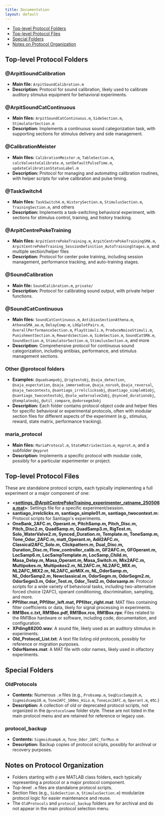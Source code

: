 ```yaml
---
title: Documentation
layout: default
---
```



- [Top-level Protocol Folders](#top-level-protocol-folders)
- [Top-level Protocol Files](#top-level-protocol-files)
- [Special Folders](#special-folders)
- [Notes on Protocol Organization](#notes-on-protocol-organization)

## Top-level Protocol Folders

### @ArpitSoundCalibration

- **Main file:** `ArpitSoundCalibration.m`
- **Description:** Protocol for sound calibration, likely used to calibrate auditory stimulus equipment for behavioral experiments.

### @ArpitSoundCatContinuous

- **Main files:** `ArpitSoundCatContinuous.m`, `SideSection.m`, `StimulatorSection.m`
- **Description:** Implements a continuous sound categorization task, with supporting sections for stimulus delivery and side management.

### @CalibrationMeister

- **Main files:** `CalibrationMeister.m`, `TableSection.m`, `calcValvestoCalibrate.m`, `setDefaultPulseTime.m`, `updateCalibrationStatusLabel.m`
- **Description:** Protocol for managing and automating calibration routines, with helper scripts for valve calibration and pulse timing.

### @TaskSwitch4

- **Main files:** `TaskSwitch4.m`, `HistorySection.m`, `StimulusSection.m`, `TrainingSection.m`, and others
- **Description:** Implements a task-switching behavioral experiment, with sections for stimulus control, training, and history tracking.

### @ArpitCentrePokeTraining

- **Main files:** `ArpitCentrePokeTraining.m`, `ArpitCentrePokeTrainingSMA.m`, `ArpitCentrePokeTraining_SessionDefinition_AutoTrainingStages.m`, and multiple section/helper files
- **Description:** Protocol for center poke training, including session management, performance tracking, and auto-training stages.

### @SoundCalibration

- **Main file:** `SoundCalibration.m`, `private/`
- **Description:** Protocol for calibrating sound output, with private helper functions.

### @SoundCatContinuous

- **Main files:** `SoundCatContinuous.m`, `AntibiasSectionAthena.m`, `AthenaSMA_aa.m`, `DelayComp.m`, `LOGplotPairs.m`, `OverallPerformanceSection.m`, `PlayStimuli.m`, `ProduceNoiseStimuli.m`, `PunishmentSection.m`, `RewardsSection.m`, `SideSection.m`, `SoundCatSMA.m`, `SoundSection.m`, `StimulatorSection.m`, `StimulusSection.m`, and more
- **Description:** Comprehensive protocol for continuous sound categorization, including antibias, performance, and stimulus management sections.

### Other @protocol folders

- **Examples:** `@quadsampobj`, `@rigtestobj`, `@saja_detection`, `@saja_expectation`, `@saja_immersedcue`, `@saja_norush`, `@saja_reversal`, `@saja_twocontexts`, `@santiago_irrelclicksobj`, `@santiago_simple01obj`, `@santiago_twocontextobj`, `@solo_watervalve2obj`, `@synced_durationobj`, `@templateobj`, `@util_compare`, `@odorsegm3obj`
- **Description:** Each folder contains protocol object code and helper files for specific behavioral or experimental protocols, often with modular section files for different aspects of the experiment (e.g., stimulus, reward, state matrix, performance tracking).

### maria_protocol

- **Main files:** `MariaProtocol.m`, `StateMatrixSection.m`, `myprot.m`, and a subfolder `@myprot`
- **Description:** Implements a specific protocol with modular code, possibly for a particular experimenter or project.

## Top-level Protocol Files

These are standalone protocol scripts, each typically implementing a full experiment or a major component of one:

- **<settings_@ArpitCentrePokeTraining_experimenter_ratname_250506a.mat>**: Settings file for a specific experiment/session.
- **santiago_irrelclicks.m, santiago_simple01.m, santiago_twocontext.m**: Protocol scripts for Santiago's experiments.
- **OneBank_2AFC.m, Operant.m, PitchSamp.m, Pitch_Disc.m, Pitch_Disc2.m, QuadSamp.m, QuadSamp3.m, RigTest.m, Solo_WaterValve2.m, Synced_Duration.m, Template.m, ToneSamp.m, Tone_Odor_2AFC.m, matt_Operant.m, Adil2AFC.m, Classical2AFC_Solo.m, Clickpattern.m, Dual_Disc.m, Duration_Disc.m, Flow_controller_calib.m, GF2AFC.m, GFOperant.m, LocSamp6.m, LocSampTemplate.m, LocSamp_Child.m, Masa_Delay.m, Masa_Operant.m, Masa_Switch.m, Mix2AFC.m, Multipokes.m, Multipokes2.m, NL2AFC.m, NL2AFC_MIX.m, NL2AFC_MIX2.m, NL2AFC_airMIX.m, NL_OdorSamp.m, NL_OdorSamp2.m, Newclassical.m, OdorSegm.m, OdorSegm2.m, OdorSegm3.m, Odor_Test.m, Odor_Test2.m, Odorsamp.m**: Protocol scripts for a wide variety of behavioral tasks, including two-alternative forced choice (2AFC), operant conditioning, discrimination, sampling, and more.
- **PPfilter.mat, PPfilter_left.mat, PPfilter_right.mat**: MAT files containing filter coefficients or data, likely for signal processing in experiments.
- **RM1Box.c.txt, RM1Box.pdf, RM1Box.rco, RM1Box.rpx**: Files related to the RM1Box hardware or software, including code, documentation, and configuration.
- **XPding88200.wav**: A sound file, likely used as an auditory stimulus in experiments.
- **Old_Protocol_List.txt**: A text file listing old protocols, possibly for reference or migration purposes.
- **OdorNames.mat**: A MAT file with odor names, likely used in olfactory experiments.

## Special Folders

### OldProtocols

- **Contents:** Numerous `.m` files (e.g., `Probsamp.m`, `SeqDiscSamp10.m`, `Sigmoidsamp10.m`, `Tone2AFC_100ms_HiLo.m`, `ToneLoc2AFC.m`, `Operant.m`, etc.)
- **Description:** A collection of old or deprecated protocol scripts, not organized in the `@protocolname` folder style. These are not listed in the main protocol menu and are retained for reference or legacy use.

### protocol_backup

- **Contents:** `Sigmoidsamp6.m`, `Tone_Odor_2AFC_forMus.m`
- **Description:** Backup copies of protocol scripts, possibly for archival or recovery purposes.

## Notes on Protocol Organization

- Folders starting with `@` are MATLAB class folders, each typically representing a protocol or a major protocol component.
- Top-level `.m` files are standalone protocol scripts.
- Section files (e.g., `SideSection.m`, `StimulusSection.m`) modularize protocol logic for easier maintenance and reuse.
- The `OldProtocols` and `protocol_backup` folders are for archival and do not appear in the main protocol selection menu.
